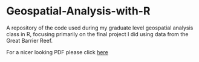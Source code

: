 # Geospatial-Analysis-with-R

A repository of the code used during my graduate level geospatial analysis class in R, focusing primarily on the final project I did using data from the Great Barrier Reef.


For a nicer looking PDF please click [here](https://drive.google.com/drive/u/0/folders/13xt-96x3IC8w7EM43pORw6mWXWpAvZz_)
